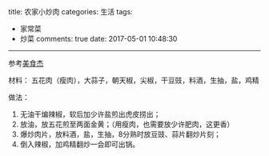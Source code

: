 title: 农家小炒肉
categories: 生活
tags:
  - 家常菜
  - 炒菜
comments: true
date: 2017-05-01 10:48:30
---


参考[美食杰](http://www.meishij.net/zuofa/hunanxiaochaorou_3.html)

材料：
五花肉（瘦肉），大蒜子，朝天椒，尖椒，干豆豉，料酒，生抽，盐，鸡精

做法：
1. 无油干煸辣椒，软后加少许盐煎出虎皮捞出；
2. 放油，放五花煎至两面金黄；（用瘦肉，也需要放少许肥肉，这更香）
3. 爆炒肉片，放料酒，盐，生抽，8分熟时放豆豉、蒜片翻炒片刻；
5. 倒入辣椒，加鸡精翻炒一会即可出锅。